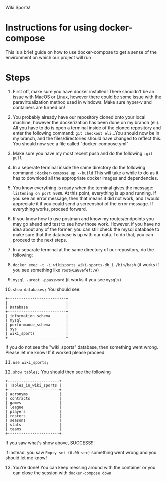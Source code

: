 Wiki Sports!
# Instructions for using docker-compose

This is a brief guide on how to use docker-compose to get a sense of the environment on which our project will run

# Steps
1. First off, make sure you have docker installed! There shouldn't be an issue with MacOS or Linux, however there could be some issue with the paravirtualization method used in windows. Make sure hyper-v and containers are turned on!

2. You probably already have our repository cloned onto your local machine, however the dockerization has been done on my branch (eli). All you have to do is open a terminal inside of the cloned repository and enter the following command: `git checkout eli`...You should now be in my branch, and the files/directories should have changed to reflect this. You should now see a file called "docker-compose.yml"

3. Make sure you have my most recent push and do the following : `git pull`

4. In a seperate terminal inside the same directory do the following command : `docker-compose up --build` This will take a while to do as it has to download all the appropriate docker images and dependencies.

5. You know everything is ready when the terminal gives the message: `listening on port 8080`. At this point, everything is up and running. If you see an error message, then that means it did not work, and I would appreciate it if you could send a screenshot of the error message. If everything works, proceed forward.

6. If you know how to use postman and know my routes/endpoints you may go ahead and test to see how those work. However, if you have no idea about any of the former, you can still check the mysql database to make sure that the database is up with our data. To do that, you can proceed to the next steps.

7. In a separate terminal at the same directory of our repository, do the following:

8. `docker exec -t -i wikisports_wiki-sports-db_1 /bin/bash` (it works if you see something like `root@1a88efef:/#`)

9. `mysql -uroot -ppassword`  (it works if you see `mysql>`)

10. `show databases;` You should see:
```
+--------------------------+
|                          |
| Database                 |
+--------------------------+
| information_schema       |
| mysql                    |
| performance_schema       |
| sys                      |
| wiki_sports              |
+--------------------------+
```
If you do not see the "wiki_sports" database, then something went wrong. Please let me know! If it worked please proceed


11. `use wiki_sports;`


12. `show tables;`
You should then see the following
```
+-----------------------+
| Tables_in_wiki_sports |
+-----------------------+
| acronyms              |
| contracts             |
| games                 |
| league                |
| players               |
| rosters               |
| seasons               |
| stats                 |
| teams                 |
+-----------------------+

```
If you saw what's show above, SUCCESS!!!

if instead, you saw `Empty set (0.00 sec)` something went wrong and you should let me know!

13. You're done! You can keep messing around with the container or you can close the session with `docker-compose down`
